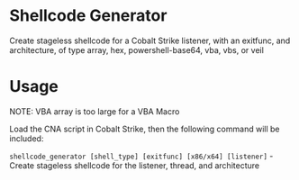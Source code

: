 # Shellcode Generator

Create stageless shellcode for a Cobalt Strike listener, with an exitfunc, and architecture, of type array, hex, powershell-base64, vba, vbs, or veil


# Usage

NOTE: VBA array is too large for a VBA Macro

Load the CNA script in Cobalt Strike, then the following command will be included:

`shellcode_generator [shell_type] [exitfunc] [x86/x64] [listener]` - Create stageless shellcode for the listener, thread, and architecture
